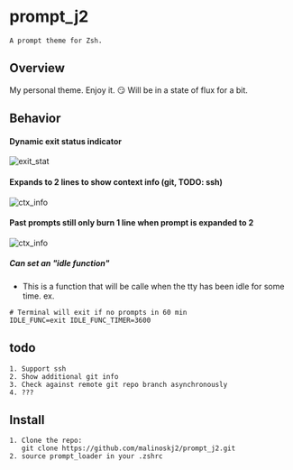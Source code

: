 # prompt_j2
```
A prompt theme for Zsh.
```
## Overview
My personal theme. Enjoy it. :smirk: 
Will be in a state of flux for a bit.

## Behavior

#### Dynamic exit status indicator
![exit_stat](https://media.giphy.com/media/4a7DAeH2kf7WyLNbqT/giphy.gif)
#### Expands to 2 lines to show context info (git, TODO: ssh)
![ctx_info](https://media.giphy.com/media/uTBjOYYzWe4oGn5hYN/giphy.gif)
#### Past prompts still only burn 1 line when prompt is expanded to 2
![ctx_info](https://media.giphy.com/media/BpDg5nTFouC7He0Dit/giphy.gif)

##### Can set an "idle function"
- This is a function that will be calle when the tty has been idle for some time.
ex.
```
# Terminal will exit if no prompts in 60 min
IDLE_FUNC=exit IDLE_FUNC_TIMER=3600 
```
## todo
```
1. Support ssh
2. Show additional git info
3. Check against remote git repo branch asynchronously
4. ???
```
## Install
```
1. Clone the repo: 
   git clone https://github.com/malinoskj2/prompt_j2.git
2. source prompt_loader in your .zshrc
```
